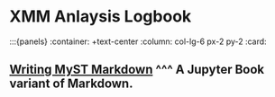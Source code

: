 # **XMM Anlaysis Logbook**



:::{panels}
:container: +text-center
:column: col-lg-6 px-2 py-2
:card:

**[Writing MyST Markdown](chapter1/myst_example)**
^^^
A Jupyter Book variant of Markdown.
---